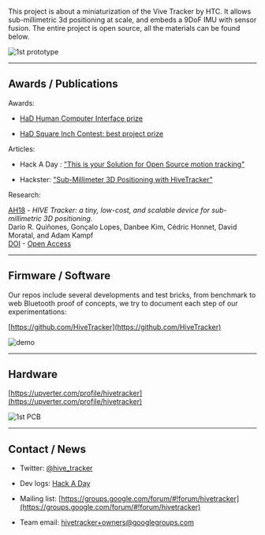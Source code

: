 This project is about a miniaturization of the Vive Tracker by HTC.
It allows sub-millimetric 3d positioning at scale, and embeds a 9DoF IMU with sensor fusion.
The entire project is open source, all the materials can be found below.


![1st prototype](files/prototype.jpg)

_______________________________________________________________________________
## Awards / Publications

Awards:

- [HaD Human Computer Interface prize](https://hackaday.com/2018/09/05/twenty-projects-that-just-won-the-human-computer-interface-challenge/)

- [HaD Square Inch Contest: best project prize](https://hackaday.com/2018/10/18/packing-a-lot-into-a-little-pcb-winners-of-the-square-inch-project/)

Articles:

- Hack A Day : ["This is your Solution for Open Source motion tracking"](https://hackaday.com/2018/09/04/this-is-your-solution-for-open-source-motion-tracking)

- Hackster: ["Sub-Millimeter 3D Positioning with HiveTracker"](https://blog.hackster.io/sub-millimeter-3d-positioning-with-hivetracker-ed213b1ea0c1)

Research:

[AH18](http://sigah.org/AH2018) -
_HIVE Tracker: a tiny, low-cost, and scalable device for sub-millimetric 3D positioning._
<br> Darío R. Quiñones, Gonçalo Lopes, Danbee Kim, Cédric Honnet, David Moratal, and Adam Kampf
<br> [DOI](https://doi.org/10.1145/3174910.3174935) -
[Open Access](files/AH18-HiveTracker.pdf)


_______________________________________________________________________________
## Firmware / Software

Our repos include several developments and test bricks, from benchmark to web Bluetooth proof of concepts,
we try to document each step of our experimentations:

[https://github.com/HiveTracker](https://github.com/HiveTracker)

![demo](files/animation.gif)

_______________________________________________________________________________
## Hardware

[https://upverter.com/profile/hivetracker](https://upverter.com/profile/hivetracker)

![1st PCB](files/hardware.png)


_______________________________________________________________________________
## Contact / News

- Twitter: [@hive_tracker](https://twitter.com/hive_tracker)

- Dev logs: [Hack A Day](https://hackaday.io/project/160182-hivetracker)

- Mailing list: [https://groups.google.com/forum/#!forum/hivetracker](https://groups.google.com/forum/#!forum/hivetracker)

- Team email: [hivetracker+owners@googlegroups.com](mailto:hivetracker+owners@googlegroups.com)

